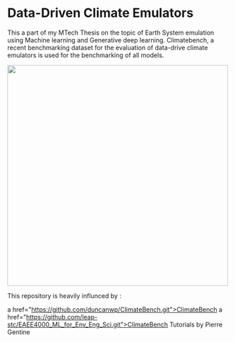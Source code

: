# Data-Driven Climate Emulators

This a part of my MTech Thesis on the topic of Earth System emulation using Machine learning and Generative deep learning. Climatebench, a recent benchmarking dataset for the evaluation of data-drive climate emulators is used for the benchmarking of all models.

[<img src="http://www.cs.toronto.edu/~sme/PMU199-climate-computing/pmu199-2011/Globe_as_a_grid.jpg" align="center" width="500">](https://en.wikipedia.org/wiki/General_circulation_model)


This repository is heavily influnced by :

a href="https://github.com/duncanwp/ClimateBench.git">ClimateBench </a>
a href="https://github.com/leap-stc/EAEE4000_ML_for_Env_Eng_Sci.git">ClimateBench Tutorials by Pierre Gentine </a>
